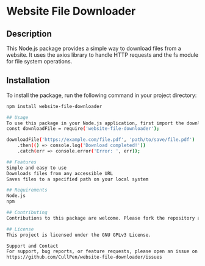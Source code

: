 # Website File Downloader

## Description
This Node.js package provides a simple way to download files from a website. It uses the axios library to handle HTTP requests and the fs module for file system operations.

## Installation
To install the package, run the following command in your project directory:
```bash
npm install website-file-downloader

## Usage
To use this package in your Node.js application, first import the downloadFile function and then call it with the URL of the file you want to download and the path where you want the file to be saved:
const downloadFile = require('website-file-downloader');

downloadFile('https://example.com/file.pdf', 'path/to/save/file.pdf')
    .then(() => console.log('Download completed!'))
    .catch(err => console.error('Error: ', err));

## Features
Simple and easy to use
Downloads files from any accessible URL
Saves files to a specified path on your local system

## Requirements
Node.js
npm

## Contributing
Contributions to this package are welcome. Please fork the repository and submit a pull request.

## License
This project is licensed under the GNU GPLv3 License.

Support and Contact
For support, bug reports, or feature requests, please open an issue on the GitHub repository:
https://github.com/CullPen/website-file-downloader/issues

